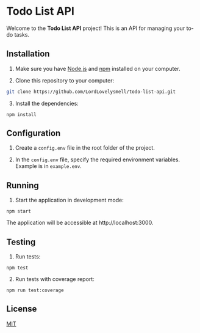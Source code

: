 # Todo List API

Welcome to the **Todo List API** project! This is an API for managing your to-do tasks.

## Installation

1. Make sure you have [Node.js](https://nodejs.org/) and [npm](https://www.npmjs.com/) installed on your computer.

2. Clone this repository to your computer:

```bash
git clone https://github.com/LordLovelysmell/todo-list-api.git
```

3. Install the dependencies:

```
npm install
```

## Configuration

1. Create a `config.env` file in the root folder of the project.

2. In the `config.env` file, specify the required environment variables. Example is in `example.env`.

## Running

1. Start the application in development mode:

```
npm start
```

The application will be accessible at http://localhost:3000.

## Testing

1. Run tests:

```
npm test
```

2. Run tests with coverage report:

```
npm run test:coverage
```

## License

[MIT](https://choosealicense.com/licenses/mit/)
